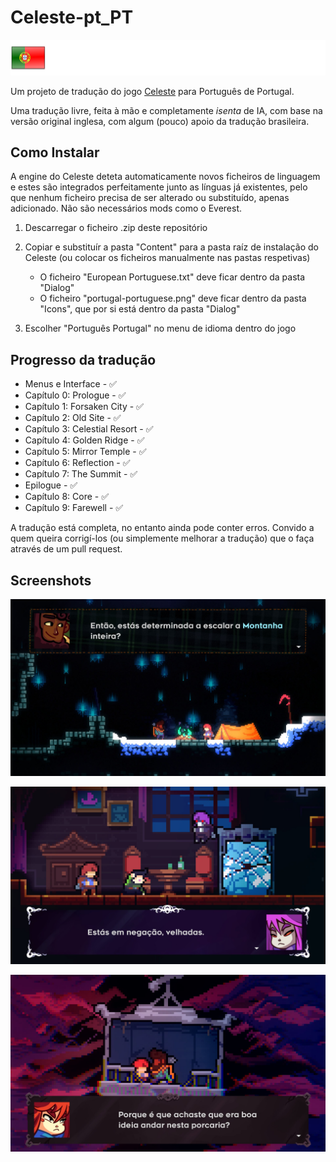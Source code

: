 # Celeste-pt_PT 

[celeste-game]: https://www.celestegame.com/ "Official Celeste website"

![](https://github.com/Hurricane-32/Celeste-pt_PT/blob/main/Content/Dialog/Icons/portugal-portuguese.png)

Um projeto de tradução do jogo [Celeste][celeste-game] para Português de Portugal.

Uma tradução livre, feita à mão e completamente _isenta_ de IA, com base na versão original inglesa, com algum (pouco) apoio da tradução brasileira.

## Como Instalar

A engine do Celeste deteta automaticamente novos ficheiros de linguagem e estes são integrados perfeitamente junto as línguas já existentes, pelo que nenhum ficheiro precisa de ser alterado ou substituído, apenas adicionado. Não são necessários mods como o Everest.

1. Descarregar o ficheiro .zip deste repositório

2. Copiar e substituír a pasta "Content" para a pasta raíz de instalação do Celeste (ou colocar os ficheiros manualmente nas pastas respetivas)
   - O ficheiro "European Portuguese.txt" deve ficar dentro da pasta "Dialog"
   - O ficheiro "portugal-portuguese.png" deve ficar dentro da pasta "Icons", que por si está dentro da pasta "Dialog"

3. Escolher "Português Portugal" no menu de idioma dentro do jogo

## Progresso da tradução

- Menus e Interface - ✅
- Capítulo 0: Prologue - ✅
- Capítulo 1: Forsaken City - ✅
- Capítulo 2: Old Site - ✅
- Capítulo 3: Celestial Resort - ✅
- Capítulo 4: Golden Ridge - ✅
- Capítulo 5: Mirror Temple - ✅
- Capítulo 6: Reflection - ✅
- Capítulo 7: The Summit - ✅
- Epilogue - ✅
- Capítulo 8: Core - ✅
- Capítulo 9: Farewell - ✅

A tradução está completa, no entanto ainda pode conter erros. Convido a quem queira corrigí-los (ou simplemente melhorar a tradução) que o faça através de um pull request.

## Screenshots

![](https://github.com/Hurricane-32/Celeste-pt_PT/blob/main/Screenshots/20250629175428_1.jpg)

![](https://github.com/Hurricane-32/Celeste-pt_PT/blob/main/Screenshots/20250629175632_1.jpg)

![](https://github.com/Hurricane-32/Celeste-pt_PT/blob/main/Screenshots/20250629195128_1.jpg)

